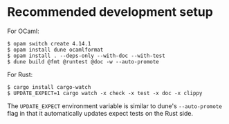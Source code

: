 # Recommended development setup

For OCaml:

```
$ opam switch create 4.14.1
$ opam install dune ocamlformat
$ opam install . --deps-only --with-doc --with-test
$ dune build @fmt @runtest @doc -w --auto-promote
```

For Rust:
```
$ cargo install cargo-watch
$ UPDATE_EXPECT=1 cargo watch -x check -x test -x doc -x clippy
```

The `UPDATE_EXPECT` environment variable is similar to dune's `--auto-promote`
flag in that it automatically updates expect tests on the Rust side.

